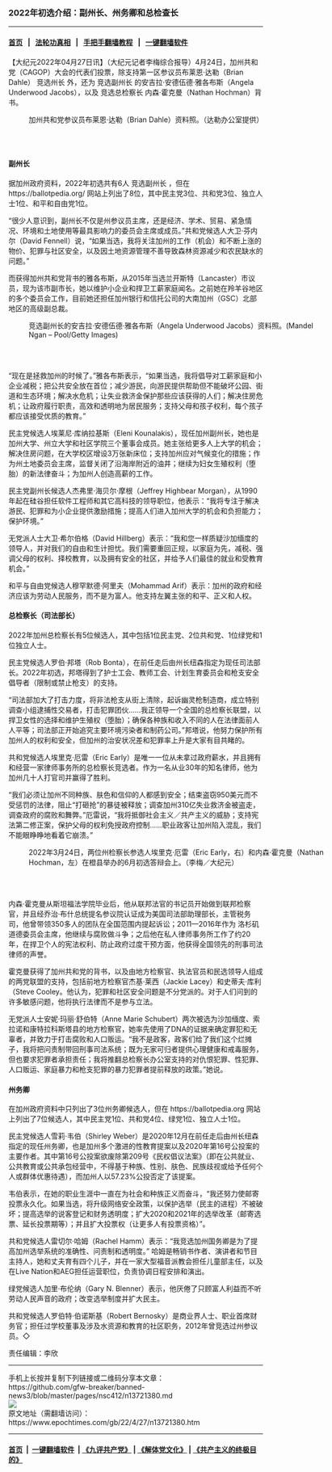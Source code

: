 ### 2022年初选介绍：副州长、州务卿和总检查长
------------------------

#### [首页](https://github.com/gfw-breaker/banned-news3/blob/master/README.md) &nbsp;&nbsp;|&nbsp;&nbsp; [法轮功真相](https://github.com/begood0513/basic/blob/master/README.md)  &nbsp;&nbsp;|&nbsp;&nbsp; [手把手翻墙教程](https://github.com/gfw-breaker/guides/wiki)  &nbsp;&nbsp;|&nbsp;&nbsp; [一键翻墙软件](https://github.com/gfw-breaker/nogfw/blob/master/README.md)  



<div><p>
 【大纪元2022年04月27日讯】（大纪元记者李梅综合报导）4月24日，加州共和党（CAGOP）大会的代表们投票，除支持第一区参议员布莱恩·达勒（Brian Dahle）
 <ok href="https://www.epochtimes.com/gb/tag/%E7%AB%9E%E9%80%89%E5%B7%9E%E9%95%BF.html">
  竞选州长
 </ok>
 外，还为
 <ok href="https://www.epochtimes.com/gb/tag/%E7%AB%9E%E9%80%89%E5%89%AF%E5%B7%9E%E9%95%BF.html">
  竞选副州长
 </ok>
 的安吉拉·安德伍德·雅各布斯（Angela Underwood Jacobs），以及
 <ok href="https://www.epochtimes.com/gb/tag/%E7%AB%9E%E9%80%89%E6%80%BB%E6%A3%80%E5%AF%9F%E9%95%BF.html">
  竞选总检察长
 </ok>
 内森·霍克曼（Nathan Hochman）背书。
</p>
<figure aria-describedby="caption-attachment-13720722" class="wp-caption aligncenter" id="attachment_13720722" style="width: 600px">
 <ok href="https://i.epochtimes.com/assets/uploads/2022/04/id13720722-BeFunky-collage-e1650943087672.jpg" target="_blank">
  <img alt="" class="size-large wp-image-13720722" src="https://i.epochtimes.com/assets/uploads/2022/04/id13720722-BeFunky-collage-600x500.jpg"/>
 </ok>
 <br/><figcaption class="wp-caption-text" id="caption-attachment-13720722">
  加州共和党参议员布莱恩·达勒（Brian Dahle）资料照。（达勒办公室提供）
 </figcaption><br/>
</figure><br/>
<h4>
 副州长
</h4>
<p>
 据加州政府资料，2022年初选共有6人
 <ok href="https://www.epochtimes.com/gb/tag/%E7%AB%9E%E9%80%89%E5%89%AF%E5%B7%9E%E9%95%BF.html">
  竞选副州长
 </ok>
 ，但在
 <ok href="https://ballotpedia.org/">
  https://ballotpedia.org/
 </ok>
 网站上列出了8位，其中民主党3位、共和党3位、独立人士1位、和平和自由党1位。
</p>
<p>
 “很少人意识到，副州长不仅是州参议员主席，还是经济、学术、贸易、紧急情况、环境和土地使用等最具影响力的委员会主席或成员。”共和党候选人大卫·芬内尔（David Fennell）说，“如果当选，我将关注加州的工作（机会）和不断上涨的物价、犯罪与社区安全，以及因土地资源管理不善导致森林资源减少和农民缺水的问题。”
</p>
<p>
 而获得加州共和党背书的雅各布斯，从2015年当选兰开斯特（Lancaster）市议员，现为该市副市长，她以维护小企业和捍卫工薪家庭闻名。之前她在羚羊谷地区的多个委员会工作，目前她还担任加州银行和信托公司的大南加州（GSC）北部地区的高级副总裁。
</p>
<figure aria-describedby="caption-attachment-13721405" class="wp-caption aligncenter" id="attachment_13721405" style="width: 600px">
 <ok href="https://i.epochtimes.com/assets/uploads/2022/04/id13721405-GettyImages-1219099041.jpg" target="_blank">
  <img alt="" class="size-large wp-image-13721405" src="https://i.epochtimes.com/assets/uploads/2022/04/id13721405-GettyImages-1219099041-600x391.jpg"/>
 </ok>
 <br/><figcaption class="wp-caption-text" id="caption-attachment-13721405">
  竞选副州长的安吉拉·安德伍德·雅各布斯（Angela Underwood Jacobs）资料照。(Mandel Ngan – Pool/Getty Images)
 </figcaption><br/>
</figure><br/>
<p>
 “现在是拯救加州的时候了。”雅各布斯表示，“如果当选，我将倡导对工薪家庭和小企业减税；把公共安全放在首位；减少游民，向游民提供帮助但不能破坏公园、街道和生态环境；解决水危机；让失业救济金保护那些应该获得的人们；解决住房危机；让政府履行职责，高效和透明地为居民服务；支持父母和孩子权利，每个孩子都应该接受优质的教育。”
</p>
<p>
 民主党候选人埃莱尼·库纳拉基斯（Eleni Kounalakis），现任加州副州长，她也是加州大学、州立大学和社区学院三个董事会成员。她主张给更多人上大学的机会；解决住房问题，在大学校区增设3万张新床位；支持加州应对气候变化的措施；作为州土地委员会主席，监督关闭了沿海岸附近的油井；继续为妇女生殖权利（堕胎）的新法律奋斗；为加州人创造高薪的工作。
</p>
<p>
 民主党副州长候选人杰弗里·海贝尔·摩根（Jeffrey Highbear Morgan），从1990年起在硅谷担任软件工程师和其它高科技的领导职位，他表示：“我将专注于解决游民、犯罪和为小企业提供激励措施；提高人们进入加州大学的机会和负担能力；保护环境。”
</p>
<p>
 无党派人士大卫·希尔伯格（David Hillberg）表示：“我和您一样质疑沙加缅度的领导人，并对我们的自由和生计担忧。我们需要重回正规，以家庭为先，减税、强调父母的权利、择校教育，以及拥有安全的社区，并给予人们最佳的就业和受教育机会。”
</p>
<p>
 和平与自由党候选人穆罕默德·阿里夫（Mohammad Arif）表示：加州的政府和经济应该为劳动人民服务，而不是为富人。他支持左翼主张的和平、正义和人权。
</p>
<h4>
 总检察长（司法部长）
</h4>
<p>
 2022年加州总检察长有5位候选人，其中包括1位民主党、2位共和党、1位绿党和1位独立人士。
</p>
<p>
 民主党候选人罗伯·邦塔（Rob Bonta），在前任走后由州长纽森指定为现任司法部长。2022年初选，邦塔得到了护士工会、教师工会、计划生育委员会和枪支安全倡导者（限制或禁止枪支）的支持。
</p>
<p>
 “司法部加大了打击力度，将非法枪支从街上清除，起诉幽灵枪制造商，成立特别调查小组逮捕性交易者，打击犯罪团伙……我正领导一个全国的总检察长联盟，以捍卫女性的选择和维护生殖权（堕胎）；确保各种族和收入不同的人在法律面前人人平等；司法部正开始追究主要环境污染者和制药公司。”邦塔说，他努力保护所有加州人的权利和安全，但加州的治安状况差和犯罪率上升是大家有目共睹的。
</p>
<p>
 共和党候选人埃里克·厄雷（Eric Early）是唯一一位从未拿过政府薪水，并且拥有和经营一家律师事务所的总检察长竞选者。作为一名从业30年的知名律师，他为加州几十人打官司并赢得了胜利。
</p>
<p>
 “我们必须让加州不同种族、肤色和信仰的人都感到安全；结束盗窃950美元而不受惩罚的法律，阻止“打砸抢”的暴徒被释放；调查加州310亿失业救济金被盗走，调查政府的腐败和舞弊。”厄雷说，“我将抵御社会主义／共产主义的威胁；支持宪法第二修正案，保护父母的权利免授政府控制……职业政客让加州陷入混乱，我们不能眼睁睁地看着它崩溃。”
</p>
<figure aria-describedby="caption-attachment-13721408" class="wp-caption aligncenter" id="attachment_13721408" style="width: 600px">
 <ok href="https://i.epochtimes.com/assets/uploads/2022/04/id13721408-IMG_5969.jpg" target="_blank">
  <img alt="" class="size-large wp-image-13721408" src="https://i.epochtimes.com/assets/uploads/2022/04/id13721408-IMG_5969-600x450.jpg"/>
 </ok>
 <br/><figcaption class="wp-caption-text" id="caption-attachment-13721408">
  2022年3月24日，两位州检察长参选人埃里克·厄雷（Eric Early，右）和内森·霍克曼（Nathan Hochman，左）在橙县举办的6月初选答辩会上。（李梅／大纪元）
 </figcaption><br/>
</figure><br/>
<p>
 内森·霍克曼从斯坦福法学院毕业后，他从联邦法官的书记员开始做到联邦检察官，并且经乔治·布什总统提名参议院认证成为美国司法部助理部长，主管税务司，他曾带领350多人的团队在全国范围内提起诉讼；2011—2016年作为
 <ok href="https://www.epochtimes.com/gb/tag/%E6%B4%9B%E6%9D%89%E7%9F%B6.html">
  洛杉矶
 </ok>
 道德委员会主席，他继续与腐败做斗争；之后他在私人律师事务所工作了约20年，在捍卫个人的宪法权利、防止政府过度干预方面，他获得全国领先的刑事司法律师的声誉。
</p>
<p>
 霍克曼获得了加州共和党的背书，以及由地方检察官、执法官员和民选领导人组成的两党联盟的支持，包括前地方检察官杰基·莱西（Jackie Lacey）和史蒂夫·库利（Steve Cooley。他认为，犯罪和社区安全问题是不分党派的。对于人们问到的许多敏感问题，他将执行法律而不是参与立法。
</p>
<p>
 无党派人士安妮·玛丽·舒伯特（Anne Marie Schubert）两次被选为沙加缅度、索拉诺和康特拉科斯塔县的地方检察官，她率先使用了DNA的证据来确定罪犯和无辜者，并致力于打击腐败和人口贩运。“我不是政客，政客们给了我们这个烂摊子，我将把问责制带回刑事司法系统；既为无家可归者提供心理健康和戒毒服务，但也要求犯罪者承担责任；我将推翻总检察长办公室支持的对仇恨犯罪、性犯罪、人口贩运、家庭暴力和枪支犯罪的暴力犯罪者提前释放的政策。”她说。
</p>
<h4>
 州务卿
</h4>
<p>
 在加州政府资料中只列出了3位州务卿候选人，但在
 <ok href="https://ballotpedia.org">
  https://ballotpedia.org
 </ok>
 网站上列出了7位候选人，其中民主党1位、共和党4位、绿党1位、独立人士1位。
</p>
<p>
 民主党候选人雪莉·韦伯（Shirley Weber）是2020年12月在前任走后由州长纽森指定的现任州务卿，也是加州多个激进的性教育提案以及2020年第16号公投案的主要作者。其中第16号公投案欲废除第209号《民权倡议法案》（即在公共就业、公共教育或公共承包经营中，不得基于种族、性别、肤色、民族歧视或给予任何个人或群体优惠待遇），而加州人以57.23%公投否定了该提案。
</p>
<p>
 韦伯表示，在她的职业生涯中一直在为社会和种族正义而奋斗，“我还努力使邮寄投票永久化。如果当选，将升级网络安全政策，以保护选举（民主的进程）不被破坏；提高选举的说客登记和财务透明度；扩大2020和2021年的选举改革（邮寄选票、延长投票期等）；并且扩大投票权（让更多人有投票资格）”。
</p>
<p>
 共和党候选人雷切尔·哈姆（Rachel Hamm）表示：“我竞选加州国务卿是为了提高加州选举系统的准确性、问责制和透明度。” 哈姆是畅销书作者、演讲者和节目主持人，她和丈夫育有四个儿子，并在一家大型福音派教会担任儿童部主任，以及在Live Nation和AEG担任运营职位，负责协调日程安排和演出。
</p>
<p>
 绿党候选人加里·布伦纳（Gary N. Blenner）表示，他厌倦了只顾富人利益而不听劳动人民声音的政府；改变选举制度并扩大民主。
</p>
<p>
 共和党候选人罗伯特·伯诺斯基（Robert Bernosky）是商业界人士、职业首席财务官；担任过学校董事及涉及水资源和教育的社区职务，2012年曾竞选过州参议员。◇
</p>
<p>
 责任编辑：李欣
</p>
</div>
<hr/>
手机上长按并复制下列链接或二维码分享本文章：<br/>
https://github.com/gfw-breaker/banned-news3/blob/master/pages/nsc412/n13721380.md <br/>
<a href='https://github.com/gfw-breaker/banned-news3/blob/master/pages/nsc412/n13721380.md'><img src='https://github.com/gfw-breaker/banned-news3/blob/master/pages/nsc412/n13721380.md.png'/></a> <br/>
原文地址（需翻墙访问）：https://www.epochtimes.com/gb/22/4/27/n13721380.htm


------------------------
#### [首页](https://github.com/gfw-breaker/banned-news3/blob/master/README.md) &nbsp;|&nbsp; [一键翻墙软件](https://github.com/gfw-breaker/nogfw/blob/master/README.md) &nbsp;| [《九评共产党》](https://github.com/gfw-breaker/9ping.md/blob/master/README.md#九评之一评共产党是什么) | [《解体党文化》](https://github.com/gfw-breaker/jtdwh.md/blob/master/README.md) | [《共产主义的终极目的》](https://github.com/gfw-breaker/gczydzjmd.md/blob/master/README.md)


<img src='http://gfw-breaker.win/banned-news3/pages/nsc412/n13721380.md' width='0px' height='0px'/>